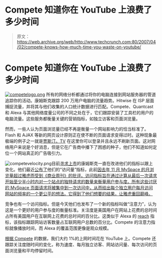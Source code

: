 # Compete 知道你在 YouTube 上浪费了多少时间 

> 原文：<https://web.archive.org/web/http://www.techcrunch.com:80/2007/04/02/compete-knows-how-much-time-you-waste-on-youtube/>

# Compete 知道你在 YouTube 上浪费了多少时间

[![competelogo.png](img/b8059cc884bdc49efe46b534d9dd380e.png)](https://web.archive.org/web/20221207210909/http://www.compete.com/) 所有的网络分析都通过将你的电脑连接到网站服务器的管道追踪你的活动。康姆斯克跟踪 200 万用户电脑的流量趋势。Hitwise 在 ISP 层面捕捉流量，并将其与他们收集的人口统计数据进行匹配。Compete、Quantcast 和 Alexa 与其他网络度量公司的不同之处在于，它们跟踪安装了工具栏的用户的电脑流量。这些服务都衡量关键的营销指标，如独立访客和页面浏览量。

然而，一些人认为页面浏览量已经不再是衡量一个网站影响力的恰当标准了。Flash 和 AJAX 等新的网页设计原则正在使不断的页面请求变得过时。这种现象最极端的例子之一就是[贾斯汀。TV](https://web.archive.org/web/20221207210909/http://www.beta.techcrunch.com/2007/03/19/kiko-guys-back-as-reality-tv-stars/) 在这里你可以登录并且永远不刷新页面。这对网络用户来说是个好消息，但是它在广告商中播下了困惑的种子，他们不知道如何定位一个网站真正的广告吸引力。

![competevelocity.png](img/4f53c9e52fb064fd24370c9f2f2edb99.png)目前[寻求上市](https://web.archive.org/web/20221207210909/http://www.comscore.com/press/release.asp?press=1287)的康姆斯克一直在改进他们的指标以跟上变化。他们最近[公布了](https://web.archive.org/web/20221207210909/http://www.comscore.com/press/release.asp?press=1246)他们的“访问量”指标，此前[因去年 11 月 MySpace 的月浏览量超过雅虎而受到《商业周刊》的批评。访问指标旨在通过计算从最后一次请求开始至少半小时内对一个站点的独特请求的数量来衡量用户参与度。所有这些讨厌的 MySpace 页面请求将被集中到一次访问中，从而给出每个独立用户每月访问网站的频率的一个更公平的想法。它得到了他们想要的结果，让雅虎重回巅峰。](https://web.archive.org/web/20221207210909/http://www.businessweek.com/technology/content/dec2006/tc20061215_471367.htm?campaign_id=bier_tcc.g3a.rssd1215e)

竞争也有一个访问指标。但是今天他们也发布了一个新的指标叫做“注意力”，认为这是一个更好的用户参与度的衡量标准。关注度是美国用户在网站上花费的总时间占所有美国用户在互联网上花费的总时间的百分比。这类似于 Alexa 的 [reach](https://web.archive.org/web/20221207210909/http://www.alexa.com/site/help/traffic_learn_more#reach) 指标，该指标跟踪网站访客数量占互联网用户总数的百分比。Compete 的注意力指标就像播放时间，而 Alexa 的覆盖范围更像是观众规模。

[根据 Compete](https://web.archive.org/web/20221207210909/http://snapshot.compete.com/youtube.com?metric=att) 的数据，我们大约 1%的上网时间花在 YouTube 上。Compete 还跟踪关注度随时间的变化，称为速度、每月独立访客、网站访问量、每次访问的页面浏览量和平均停留时间。
